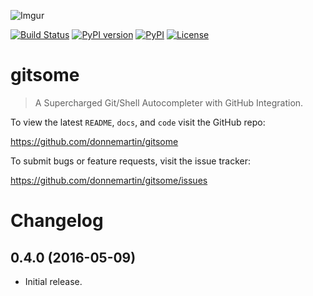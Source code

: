 ![Imgur](http://i.imgur.com/PMQPfxv.gif)

[![Build Status](https://travis-ci.org/donnemartin/gitsome.svg?branch=master)](https://travis-ci.org/donnemartin/gitsome) [![PyPI version](https://badge.fury.io/py/gitsome.svg)](http://badge.fury.io/py/gitsome) [![PyPI](https://img.shields.io/pypi/pyversions/gitsome.svg)](https://pypi.python.org/pypi/gitsome/) [![License](http://img.shields.io/:license-apache-blue.svg)](http://www.apache.org/licenses/LICENSE-2.0.html)

gitsome
=======

>A Supercharged Git/Shell Autocompleter with GitHub Integration.

To view the latest `README`, `docs`, and `code` visit the GitHub repo:

https://github.com/donnemartin/gitsome

To submit bugs or feature requests, visit the issue tracker:

https://github.com/donnemartin/gitsome/issues

Changelog
=========

0.4.0 (2016-05-09)
------------------

- Initial release.
